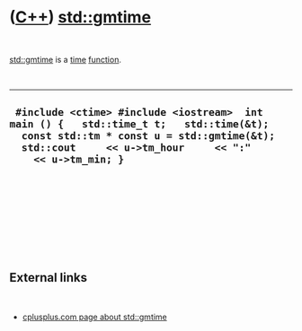 



 

 

 

 

 

([C++](Cpp.md)) [std::gmtime](CppGmtime.md)
=============================================

 

[std::gmtime](CppGmtime.md) is a [time](CppTime.md)
[function](CppFunction.md).

 

  ----------------------------------------------------------------------------------------------------------------------------------------------------------------------------------------------------
  ` #include <ctime> #include <iostream>  int main () {   std::time_t t;   std::time(&t);   const std::tm * const u = std::gmtime(&t);   std::cout     << u->tm_hour     << ":"     << u->tm_min; }`
  ----------------------------------------------------------------------------------------------------------------------------------------------------------------------------------------------------

 

 

 

 

 

External links
--------------

 

-   [cplusplus.com page about
    std::gmtime](http://www.cplusplus.com/reference/clibrary/ctime/gmtime)

 

 

 

 

 





 



